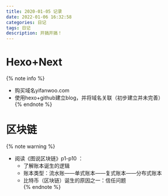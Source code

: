 ```yaml
---
title: 2020-01-05 记录
date: 2022-01-06 16:32:58
categories: 日记
tags: 日记
description: 开搞开搞！
---
```

# Hexo+Next
{%  note info  %}  
- 购买域名yifanwoo.com
- 使用hexo+github建立blog，并将域名关联（初步建立并未完善）  
{%  endnote  %}  
# 区块链
{%  note warning  %}  
- 阅读《图说区块链》p1-p10 ：
   - 了解账本诞生的逻辑
   - 账本类型：流水账——单式账本——复式账本——分布式账本
   - 比特币（区块链）诞生的原因之一：信任问题  
{%  endnote  %}